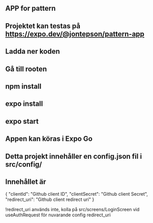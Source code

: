 ## APP for pattern

## Projektet kan testas på https://expo.dev/@jontepson/pattern-app 


## Ladda ner koden
## Gå till rooten
## npm install
## expo install
## expo start
## Appen kan köras i Expo Go
## Detta projekt innehåller en config.json fil i src/config/

## Innehållet är

{ 
  "clientId": "Github client ID",
  "clientSecret": "Github client Secret",
  "redirect_uri": "Github client redirect uri"
}

!redirect_uri används inte, kolla på src/screens/LoginScreen vid useAuthRequest för nuvarande config redirect_uri